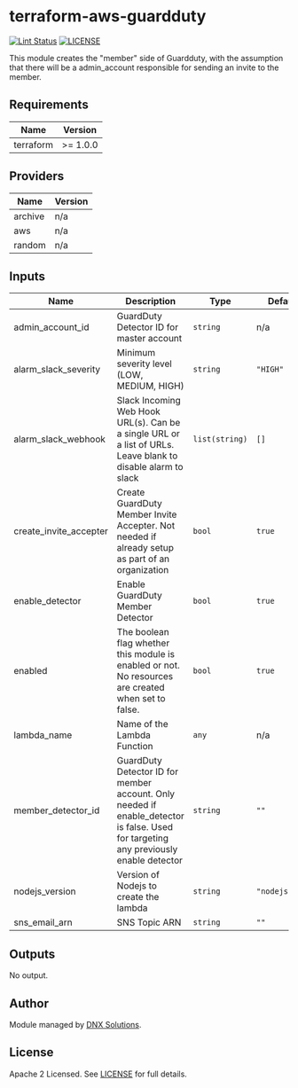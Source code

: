 # terraform-aws-guardduty

[![Lint Status](https://github.com/DNXLabs/terraform-aws-guardduty/workflows/Lint/badge.svg)](https://github.com/DNXLabs/terraform-aws-guardduty/actions)
[![LICENSE](https://img.shields.io/github/license/DNXLabs/terraform-aws-guardduty)](https://github.com/DNXLabs/terraform-aws-guardduty/blob/master/LICENSE)

This module creates the "member" side of Guardduty, with the assumption that there will be a admin_account responsible for sending an invite to the member.

<!--- BEGIN_TF_DOCS --->

## Requirements

| Name | Version |
|------|---------|
| terraform | >= 1.0.0 |

## Providers

| Name | Version |
|------|---------|
| archive | n/a |
| aws | n/a |
| random | n/a |

## Inputs

| Name | Description | Type | Default | Required |
|------|-------------|------|---------|:--------:|
| admin\_account\_id | GuardDuty Detector ID for master account | `string` | n/a | yes |
| alarm\_slack\_severity | Minimum severity level (LOW, MEDIUM, HIGH) | `string` | `"HIGH"` | no |
| alarm\_slack\_webhook | Slack Incoming Web Hook URL(s). Can be a single URL or a list of URLs. Leave blank to disable alarm to slack | `list(string)` | `[]` | no |
| create\_invite\_accepter | Create GuardDuty Member Invite Accepter. Not needed if already setup as part of an organization | `bool` | `true` | no |
| enable\_detector | Enable GuardDuty Member Detector | `bool` | `true` | no |
| enabled | The boolean flag whether this module is enabled or not. No resources are created when set to false. | `bool` | `true` | no |
| lambda\_name | Name of the Lambda Function | `any` | n/a | yes |
| member\_detector\_id | GuardDuty Detector ID for member account. Only needed if enable\_detector is false. Used for targeting any previously enable detector | `string` | `""` | no |
| nodejs\_version | Version of Nodejs to create the lambda | `string` | `"nodejs18.x"` | no |
| sns\_email\_arn | SNS Topic ARN | `string` | `""` | no |

## Outputs

No output.

<!--- END_TF_DOCS --->

## Author

Module managed by [DNX Solutions](https://github.com/DNXLabs).

## License

Apache 2 Licensed. See [LICENSE](https://github.com/DNXLabs/terraform-aws-guardduty/blob/master/LICENSE) for full details.
